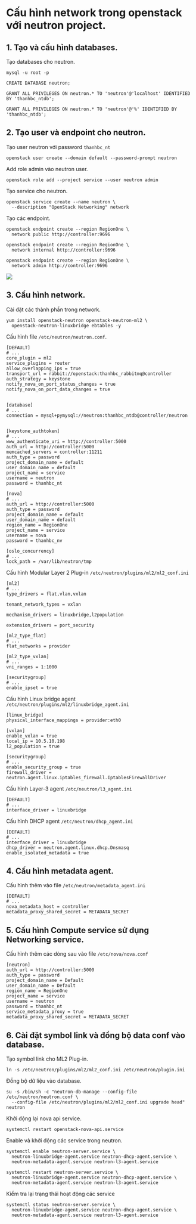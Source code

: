 # Cấu hình network trong openstack với neutron project.
## 1. Tạo và cấu hình databases.

Tạo databases cho neutron.
```
mysql -u root -p

CREATE DATABASE neutron;

GRANT ALL PRIVILEGES ON neutron.* TO 'neutron'@'localhost' IDENTIFIED BY 'thanhbc_ntdb';

GRANT ALL PRIVILEGES ON neutron.* TO 'neutron'@'%' IDENTIFIED BY 'thanhbc_ntdb';
```
## 2. Tạo user và endpoint cho neutron.
Tạo user neutron với password `thanhbc_nt`
```
openstack user create --domain default --password-prompt neutron
```
Add role  admin vào neutron user.
```
openstack role add --project service --user neutron admin
```
Tạo service cho neutron.
```
openstack service create --name neutron \
  --description "OpenStack Networking" network
```

Tạo các endpoint.
```
openstack endpoint create --region RegionOne \
  network public http://controller:9696

openstack endpoint create --region RegionOne \
  network internal http://controller:9696

openstack endpoint create --region RegionOne \
  network admin http://controller:9696
```
![](nt-img/nt-endpoint.png)

## 3. Cấu hình network.

Cài đặt các thành phần trong network.
```
yum install openstack-neutron openstack-neutron-ml2 \
  openstack-neutron-linuxbridge ebtables -y
```

Cấu hình file `/etc/neutron/neutron.conf`.


```
[DEFAULT]
# ...
core_plugin = ml2
service_plugins = router
allow_overlapping_ips = true
transport_url = rabbit://openstack:thanhbc_rabbitmq@controller
auth_strategy = keystone
notify_nova_on_port_status_changes = true
notify_nova_on_port_data_changes = true


[database]
# ...
connection = mysql+pymysql://neutron:thanhbc_ntdb@controller/neutron


[keystone_authtoken]
# ...
www_authenticate_uri = http://controller:5000
auth_url = http://controller:5000
memcached_servers = controller:11211
auth_type = password
project_domain_name = default
user_domain_name = default
project_name = service
username = neutron
password = thanhbc_nt

[nova]
# ...
auth_url = http://controller:5000
auth_type = password
project_domain_name = default
user_domain_name = default
region_name = RegionOne
project_name = service
username = nova
password = thanhbc_nv

[oslo_concurrency]
# ...
lock_path = /var/lib/neutron/tmp
```

Cấu hình Modular Layer 2 Plug-in `/etc/neutron/plugins/ml2/ml2_conf.ini`

```
[ml2]
# ...
type_drivers = flat,vlan,vxlan

tenant_network_types = vxlan

mechanism_drivers = linuxbridge,l2population

extension_drivers = port_security

[ml2_type_flat]
# ...
flat_networks = provider

[ml2_type_vxlan]
# ...
vni_ranges = 1:1000

[securitygroup]
# ...
enable_ipset = true
```
Cấu hình Linux bridge agent `/etc/neutron/plugins/ml2/linuxbridge_agent.ini`
```
[linux_bridge]
physical_interface_mappings = provider:eth0

[vxlan]
enable_vxlan = true
local_ip = 10.5.10.198
l2_population = true

[securitygroup]
# ...
enable_security_group = true
firewall_driver = neutron.agent.linux.iptables_firewall.IptablesFirewallDriver
```

Cấu hình Layer-3 agent `/etc/neutron/l3_agent.ini`
```
[DEFAULT]
# ...
interface_driver = linuxbridge
```

Cấu hình DHCP agent `/etc/neutron/dhcp_agent.ini`

```
[DEFAULT]
# ...
interface_driver = linuxbridge
dhcp_driver = neutron.agent.linux.dhcp.Dnsmasq
enable_isolated_metadata = true
```
## 4. Cấu hình metadata agent.
Cấu  hình thêm vào file `/etc/neutron/metadata_agent.ini`
```
[DEFAULT]
# ...
nova_metadata_host = controller
metadata_proxy_shared_secret = METADATA_SECRET
```

## 5. Cấu hình Compute service sử dụng Networking service.

Cấu hình thêm các dòng sau vào file `/etc/nova/nova.conf`
```
[neutron]
auth_url = http://controller:5000
auth_type = password
project_domain_name = Default
user_domain_name = Default
region_name = RegionOne
project_name = service
username = neutron
password = thanhbc_nt
service_metadata_proxy = true
metadata_proxy_shared_secret = METADATA_SECRET
```

## 6. Cài đặt symbol link và đồng bộ data conf vào database.

Tạo symbol link cho ML2 Plug-in.
```
ln -s /etc/neutron/plugins/ml2/ml2_conf.ini /etc/neutron/plugin.ini
```
Đồng bộ dữ liệu vào database.
```
su -s /bin/sh -c "neutron-db-manage --config-file /etc/neutron/neutron.conf \
  --config-file /etc/neutron/plugins/ml2/ml2_conf.ini upgrade head" neutron
```

Khởi động lại nova api service.
```
systemctl restart openstack-nova-api.service
```

Enable và khởi động các service trong neutron.
```
systemctl enable neutron-server.service \
  neutron-linuxbridge-agent.service neutron-dhcp-agent.service \
  neutron-metadata-agent.service neutron-l3-agent.service

systemctl restart neutron-server.service \
  neutron-linuxbridge-agent.service neutron-dhcp-agent.service \
  neutron-metadata-agent.service neutron-l3-agent.service
```

Kiểm tra lại trạng thái hoạt động các service 
```
systemctl status neutron-server.service \
  neutron-linuxbridge-agent.service neutron-dhcp-agent.service \
  neutron-metadata-agent.service neutron-l3-agent.service
```